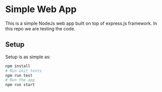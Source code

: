 # Simple Web App

This is a simple NodeJs web app built on top of express.js framework. In this repo we are testing the code.

## Setup

Setup is as simple as:

```bash
npm install 
# Run unit tests
npm run test
# Run the app
npm run start
```
